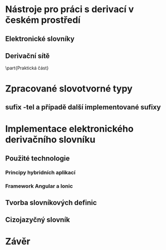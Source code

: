 # Nástroje pro práci s derivací v českém prostředí

## Elektronické slovníky

## Derivační sítě

\part{Praktická část}

# Zpracované slovotvorné typy

## sufix -tel a případě další implementované sufixy

# Implementace elektronického derivačního slovníku

## Použité technologie

### Principy hybridních aplikací

### Framework Angular a Ionic

##  Tvorba slovníkových definic

## Cizojazyčný slovník 

# Závěr